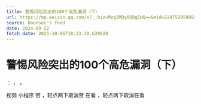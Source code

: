 ```yaml
---
title: 警惕风险突出的100个高危漏洞（下）
url: https://mp.weixin.qq.com/s?__biz=Mzg2MDg0ODg1NQ==&mid=2247529598&idx=2&sn=26aadaff6022074bcfefaa80cd52e22b
source: Doonsec's feed
date: 2024-09-22
fetch_date: 2025-10-06T18:23:10.628028
---
```


# 警惕风险突出的100个高危漏洞（下）

：
，
。

视频
小程序
赞
，轻点两下取消赞
在看
，轻点两下取消在看